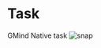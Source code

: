 # Task
GMind Native task
![snap](https://user-images.githubusercontent.com/29319041/180631607-ccce546e-0131-494f-870d-687824c17a65.PNG)
